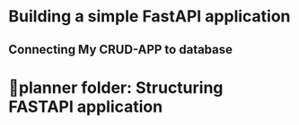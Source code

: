 # Building a simple FastAPI application

## Connecting My CRUD-APP to database

# 📁planner folder: Structuring FASTAPI application
